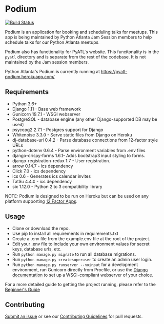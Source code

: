 # Podium #

[![Build Status](https://travis-ci.org/pyatl/podium-django.svg?branch=master)](https://travis-ci.org/pyatl/podium-django)

Podium is an application for booking and scheduling talks for meetups.  This
app is being maintained by Python Atlanta Jam Session members to help schedule
 talks for our Python Atlanta meetups.

Podium also has functionality for PyATL's website. This funcitonality is in the `pyatl` directory and is separate
from the rest of the codebase. It is not maintained by the Jam session members.

Python Atlanta's Podium is currently running at
https://pyatl-podium.herokuapp.com/

## Requirements ##
- Python 3.6+
- Django 1.11 - Base web framework
- Gunicorn 19.7.1 - WSGI webserver
- PostgreSQL - database engine (any other Django-supported DB may be used)
- psycopg2 2.7.1 - Postgres support for Django
- Whitenoise 3.3.0 - Serve static files from Django on Heroku
- dj-database-url 0.4.2 - Parse database connections from 12-factor style URLs 
- python-dotenv 0.6.4 - Parse environment variables from .env files
- django-crispy-forms 1.6.1- Adds bootstrap3 input styling to forms.
- django-registration-redux 1.7 - User registration.
- arrow 0.14.7 - ics dependency
- Click 7.0 - ics dependency
- ics 0.6 - Generates ics calendar invites
- TatSu 4.4.0 - ics dependency
- six 1.12.0 - Python 2 to 3 compatibility library

NOTE:  Podium is designed to be run on Heroku but can be used on any platform
supporting [12 Factor Apps](https://12factor.net/).

## Usage ##
- Clone or download the repo.
- Use pip to install all requirements in requirements.txt
- Create a .env file from the example.env file at the root of the project.
- Edit your .env file to include your own environment values for secret keys,
database urls, etc.
- Run `python manage.py migrate` to run all database migrations.
- Run `python manage.py createsuperuser` to create an admin user login.
- Run `python manage.py runserver --noinput` for a development environment, run
Gunicorn directly from Procfile, or use the [Django documentation](
https://docs.djangoproject.com/en/1.11/howto/deployment/wsgi/) to set up a
WSGI-compliant webserver of your choice.

For a more detailed guide to getting the project running, please
refer to the [Beginner's Guide]( BEGINNERS.md#getting-the-project-running)

## Contributing ##
[Submit an issue](https://github.com/pyatl/podium-django/issues) or see our
 [Contributing Guidelines](CONTRIBUTING.md) for pull requests.
